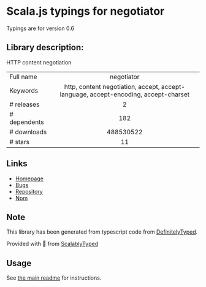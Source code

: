 
# Scala.js typings for negotiator

Typings are for version 0.6

## Library description:
HTTP content negotiation

|                    |                 |
| ------------------ | :-------------: |
| Full name          | negotiator |
| Keywords           | http, content negotiation, accept, accept-language, accept-encoding, accept-charset |
| # releases         | 2 |
| # dependents       | 182 |
| # downloads        | 488530522 |
| # stars            | 11 |

## Links
- [Homepage](https://github.com/jshttp/negotiator#readme)
- [Bugs](https://github.com/jshttp/negotiator/issues)
- [Repository](https://github.com/jshttp/negotiator)
- [Npm](https://www.npmjs.com/package/negotiator)
    


## Note
This library has been generated from typescript code from [DefinitelyTyped](https://definitelytyped.org).

Provided with :purple_heart: from [ScalablyTyped](https://github.com/oyvindberg/ScalablyTyped)

## Usage
See [the main readme](../../readme.md) for instructions.


